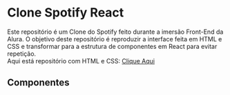 <h1>Clone Spotify React</h1>

<p>Este repositório é um Clone do Spotify feito durante a imersão Front-End da Alura. O objetivo deste repositório é reproduzir a interface feita em HTML e CSS e transformar para a estrutura de componentes em React para evitar repetição. <br/> Aqui está repositório com HTML e CSS: <a href="https://github.com/FelipeSutter/alura-clone-spotify.git" target="_blank">Clique Aqui</a></p>

<h2>Componentes</h2>


